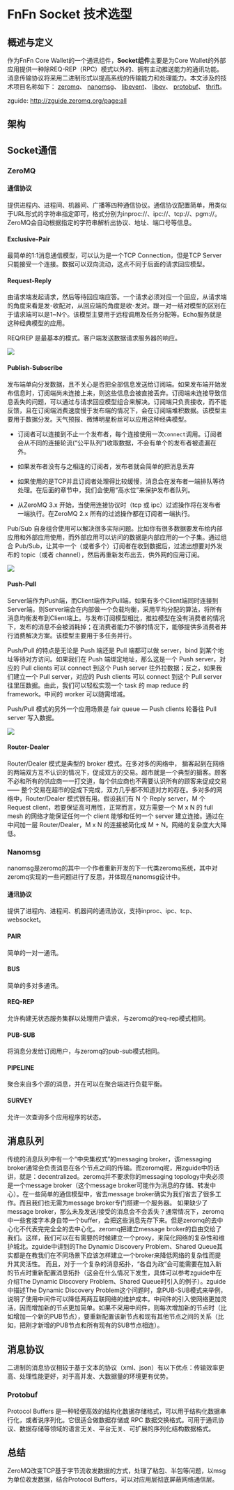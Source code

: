 # FnFn Socket 技术选型



## 概述与定义

作为FnFn Core Wallet的一个通讯组件，**Socket组件**主要是为Core Wallet的外部应用提供一种除REQ-REP（RPC）模式以外的、拥有主动推送能力的通讯功能。消息传输协议将采用二进制形式以提高系统的传输能力和处理能力。本文涉及的技术项目名称如下： [zeromq](http://zeromq.org/intro:read-the-manual)、 [nanomsg](https://nanomsg.org/)、 [libevent](http://libevent.org/)、 [libev](https://github.com/enki/libev)、 [protobuf](https://developers.google.com/protocol-buffers/)、 [thrift](http://thrift.apache.org/)。

zguide: http://zguide.zeromq.org/page:all



## 架构



## Socket通信

### ZeroMQ

#### 通信协议

提供进程内、进程间、机器间、广播等四种通信协议。通信协议配置简单，用类似于URL形式的字符串指定即可，格式分别为inproc://、ipc://、tcp://、pgm://。ZeroMQ会自动根据指定的字符串解析出协议、地址、端口号等信息。

#### Exclusive-Pair

最简单的1:1消息通信模型，可以认为是一个TCP Connection，但是TCP Server只能接受一个连接。数据可以双向流动，这点不同于后面的请求回应模型。

#### Request-Reply

由请求端发起请求，然后等待回应端应答。一个请求必须对应一个回应，从请求端的角度来看是发-收配对，从回应端的角度是收-发对。跟一对一结对模型的区别在于请求端可以是1~N个。该模型主要用于远程调用及任务分配等。Echo服务就是这种经典模型的应用。

REQ/REP 是最基本的模式。客户端发送数据请求服务器的响应。

![](/home/gaoc/workbench/FnFnMvWallet-Pre/doc/fig2.png)

#### Publish-Subscribe

发布端单向分发数据，且不关心是否把全部信息发送给订阅端。如果发布端开始发布信息时，订阅端尚未连接上来，则这些信息会被直接丢弃。订阅端未连接导致信息丢失的问题，可以通过与请求回应模型组合来解决。订阅端只负责接收，而不能反馈，且在订阅端消费速度慢于发布端的情况下，会在订阅端堆积数据。该模型主要用于数据分发。天气预报、微博明星粉丝可以应用这种经典模型。

- 订阅者可以连接到不止一个发布者，每个连接使用一次`connect`调用。订阅者会从不同的连接轮流(“公平队列”)收取数据，不会有单个的发布者被遗漏在外。

- 如果发布者没有与之相连的订阅者，发布者就会简单的把消息丢弃

- 如果使用的是TCP并且订阅者处理得比较缓慢，消息会在发布者一端排队等待处理。在后面的章节中，我们会使用“高水位”来保护发布者队列。

- 从ZeroMQ 3.x 开始，当使用连接协议时（tcp 或 ipc）过滤操作将在发布者一端执行。在ZeroMQ 2.x 所有的过滤操作都在订阅者一端执行。

Pub/Sub 自身组合使用可以解决很多实际问题。比如你有很多数据要发布给内部应用和外部应用使用，而外部应用可以访问的数据是内部应用的一个子集。通过组合 Pub/Sub，让其中一个（或者多个）订阅者在收到数据后，过滤出想要对外发布的 topic（或者 channel），然后再重新发布出去，供外网的应用订阅。

![](/home/gaoc/workbench/FnFnMvWallet-Pre/doc/fig4.png)

#### Push-Pull

Server端作为Push端，而Client端作为Pull端，如果有多个Client端同时连接到Server端，则Server端会在内部做一个负载均衡，采用平均分配的算法，将所有消息均衡发布到Client端上。与发布订阅模型相比，推拉模型在没有消费者的情况下，发布的消息不会被消耗掉；在消费者能力不够的情况下，能够提供多消费者并行消费解决方案。该模型主要用于多任务并行。

Push/Pull 的特点是无论是 Push 端还是 Pull 端都可以做 server，bind 到某个地址等待对方访问。如果我们在 Push 端绑定地址，那么这是一个 Push server，对应的 Pull clients 可以 connect 到这个 Push server 往外拉数据；反之，如果我们建立一个 Pull server，对应的 Push clients 可以 connect 到这个 Pull server 往里压数据。由此，我们可以轻松实现一个 task 的 map reduce 的 framework。中间的 worker 可以随需增减。

Push/Pull 模式的另外一个应用场景是 fair queue — Push clients 轮番往 Pull server 写入数据。

![](/home/gaoc/workbench/FnFnMvWallet-Pre/doc/fig5.png)

#### Router-Dealer

Router/Dealer 模式是典型的 broker 模式。在多对多的网络中， 掮客起到在网络的两端双方互不认识的情况下，促成双方的交易。超市就是一个典型的掮客。顾客不必和所有的供应商一一打交道，每个供应商也不需要认识所有的顾客来促成交易 —— 整个交易在超市的促成下完成，双方几乎都不知道对方的存在。多对多的网络中，Router/Dealer 模式很有用。假设我们有 N 个 Reply server，M 个 Request client，若要保证高可用性，正常而言，双方需要一个 M x N 的 full mesh 的网络才能保证任何一个 client 能够和任何一个 server 建立连接。通过在中间加一层 Router/Dealer，M x N 的连接被简化成 M + N。网络的复杂度大大降低。



### Nanomsg

nanomsg是zeromq的其中一个作者重新开发的下一代类zeromq系统，其中对zeromq实现的一些问题进行了反思，并体现在nanomsg设计中。

#### 通讯协议

提供了进程内、进程间、机器间的通讯协议，支持inproc、ipc、tcp、websocket。

#### PAIR

简单的一对一通讯。

#### BUS

简单的多对多通讯。

#### REQ-REP

允许构建无状态服务集群以处理用户请求，与zeromq的req-rep模式相同。

#### PUB-SUB

将消息分发给订阅用户，与zeromq的pub-sub模式相同。

#### PIPELINE

聚合来自多个源的消息，并在可以在聚合端进行负载平衡。

#### SURVEY

允许一次查询多个应用程序的状态。



## 消息队列

传统的消息队列中有一个“中央集权式”的messaging broker，该messaging broker通常会负责消息在各个节点之间的传输。而zeromq呢，用zguide中的话讲，就是：decentralized。zeromq并不要求你的messaging topology中央必须是一个message broker（这个message broker可能作为消息的存储、转发中心）。在一些简单的通信模型中，省去message broker确实为我们省去了很多工作。而且我们也无需为message broker专门搭建一个服务器。
如果缺少了message broker，那么未及发送/接受的消息会不会丢失？通常情况下，zeromq中一些套接字本身自带一个buffer，会把这些消息先存下来。但是zeromq的去中心化不代表完完全全的去中心化。zeromq把建立message broker的自由交给了我们。这样，我们可以在有需要的时候建立一个proxy，来简化网络的复杂性和维护城北。zguide中讲到的The Dynamic Discovery Problem、Shared Queue其实都是在教我们在不同场景下应该怎样建立一个broker来降低网络的复杂性而提升其灵活性。
而且，对于一个复杂的消息拓扑，“各自为政”会可能需要在加入新的节点时重新配置消息拓扑（这会在什么情况下发生，具体可以参考zguide中在介绍The Dynamic Discovery Problem、Shared Queue时引入的例子）。zguide中描述The Dynamic Discovery Problem这个问题时，拿PUB-SUB模式来举例，说明了使用中间件可以降低两两互联网络的维护成本。中间件的引入使网络更加灵活，因而增加新的节点更加简单。如果不采用中间件，则每次增加新的节点时（比如增加一个新的PUB节点），要重新配置该新节点和现有其他节点之间的关系（比如，把刚才新增的PUB节点和所有现有的SUB节点相连）。

## 消息协议

二进制的消息协议相较于基于文本的协议（xml、json）有以下优点：传输效率更高、处理性能更好，对于高并发、大数据量的环境更有优势。

### Protobuf

Protocol Buffers 是一种轻便高效的结构化数据存储格式，可以用于结构化数据串行化，或者说序列化。它很适合做数据存储或 RPC 数据交换格式。可用于通讯协议、数据存储等领域的语言无关、平台无关、可扩展的序列化结构数据格式。



## 总结

ZeroMQ改变TCP基于字节流收发数据的方式，处理了粘包、半包等问题，以msg为单位收发数据，结合Protocol Buffers，可以对应用层彻底屏蔽网络通信层。

